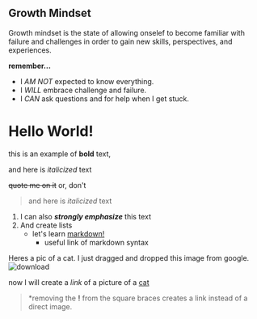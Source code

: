 ## Growth Mindset

Growth mindset is the state of allowing onselef to become familiar with failure and challenges in order to gain new skills, perspectives, and experiences. 

**remember...**
  - I *AM NOT* expected to know everything.
  - I *WILL* embrace challenge and failure.
  - I *CAN* ask questions and for help when I get stuck.

# Hello World!

this is an example of **bold** text,

and here is *italicized* text

~~quote me on it~~ or, don't 

> and here is *italicized* text
1. I can also ***strongly emphasize*** this text
2. And create lists 
    - let's learn [markdown!](github.com/cherrera1208/reading-notes/markdown.md) 
      - useful link of markdown syntax

Heres a pic of a cat. I just dragged and dropped this image from google. ![download](https://user-images.githubusercontent.com/107902478/174715054-5e009e2f-9b26-44f8-aa3d-1e82c113b1db.png)


now I will create a *link* of a picture of a [cat](https://user-images.githubusercontent.com/107902478/174714099-25a0f862-9b60-408f-ac4a-a6cca4b92cdf.jpg)
>*removing the **!** from the square braces creates a link instead of a direct image. 
